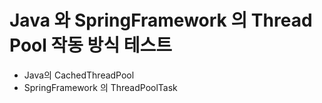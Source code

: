 # Java 와 SpringFramework 의 Thread Pool 작동 방식 테스트
* Java의 CachedThreadPool
* SpringFramework 의 ThreadPoolTask

